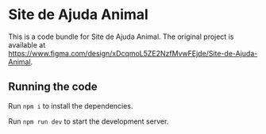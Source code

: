
  # Site de Ajuda Animal

  This is a code bundle for Site de Ajuda Animal. The original project is available at https://www.figma.com/design/xDcqmoL5ZE2NzfMvwFEjde/Site-de-Ajuda-Animal.

  ## Running the code

  Run `npm i` to install the dependencies.

  Run `npm run dev` to start the development server.
  